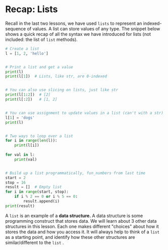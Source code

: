 # Recap: Lists
Recall in the last two lessons, we have used `lists` to represent an indexed-sequence of values. A list can store values of any type. The snippet below shows a quick recap of all the syntax we have introduced for lists (not included: the list of `list` methods).  
```py
# Create a list
l = [1, 2, 'hello']


# Print a list and get a value
print(l)
print(l[1])  # Lists, like str, are 0-indexed


# You can also use slicing on lists, just like str
print(l[1:2])  # [2]
print(l[:2])   # [1, 2]


# You can use assignment to update values in a list (can't with a str)
l[1] = 'dogs'
print(l)


# Two ways to loop over a list
for i in range(len(l)):
    print(l[i])
    
for val in l:
    print(val)


# Build up a list programmatically, fun_numbers from last time
start = 2
stop = 16
result = []  # Empty list
for i in range(start, stop):
    if i % 2 == 0 or i % 5 == 0:
        result.append(i)
print(result)
```

A `list` is an example of a **data structure.** A data structure is some programming construct that stores data. We will learn about 3 other data structures in this lesson. Each one makes different "choices" about how it stores the data and how you access it. It will always help to think of a `list` as a starting point, and identify how these other structures are similar/different to the `list` .  
